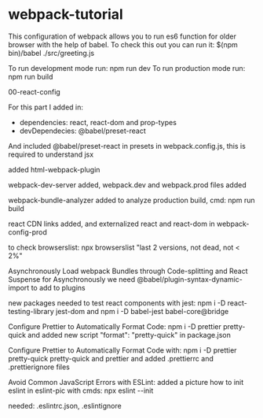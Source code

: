 # webpack-tutorial

This configuration of webpack allows you to run es6 function for older browser with the help of babel. To check this out you can run it:
\$(npm bin)/babel ./src/greeting.js

To run development mode run: npm run dev
To run production mode run: npm run build

00-react-config

For this part I added in:

- dependencies: react, react-dom and prop-types
- devDependecies: @babel/preset-react

And included @babel/preset-react in presets in webpack.config.js, this is required to understand jsx

added html-webpack-plugin

webpack-dev-server added, webpack.dev and webpack.prod files added

webpack-bundle-analyzer added to analyze production build, cmd: npm run build

react CDN links added, and externalized react and react-dom in webpack-config-prod

to check browserslist: npx browserslist "last 2 versions, not dead, not < 2%"

Asynchronously Load webpack Bundles through Code-splitting and React Suspense
for Asynchronously we need @babel/plugin-syntax-dynamic-import to add to plugins

new packages needed to test react components with jest: npm i -D react-testing-library jest-dom
and
npm i -D babel-jest babel-core@bridge

Configure Prettier to Automatically Format Code: npm i -D prettier pretty-quick and added new script "format": "pretty-quick" in package.json

Configure Prettier to Automatically Format Code with:
npm i -D prettier pretty-quick
pretty-quick and prettier and added .prettierrc and .prettierignore files


Avoid Common JavaScript Errors with ESLint:
added a picture how to init eslint in eslint-pic with cmds: npx eslint --init

needed: .eslintrc.json, .eslintignore

